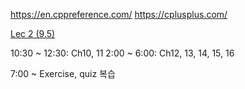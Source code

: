 https://en.cppreference.com/
https://cplusplus.com/

[Lec 2 (9.5)](Lec%202%20(9.5).md)

10:30 ~ 12:30: Ch10, 11
2:00 ~ 6:00: Ch12, 13, 14, 15, 16

7:00 ~ Exercise, quiz 복습
